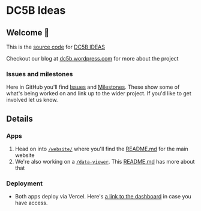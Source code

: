 # DC5B Ideas

## Welcome 👋

This is the [source code](https://en.wikipedia.org/wiki/Source_code) for [DC5B IDEAS](https://idea.dc5b.com)

Checkout our blog at [dc5b.wordpress.com](dc5b.wordpress.com) for more about the project

### Issues and milestones

Here in GitHub you'll find [Issues](https://github.com/LL782/DC5B-SHOP/issues) and [Milestones](https://github.com/LL782/DC5B-SHOP/milestones). These show some of what's being worked on and link up to the wider project. If you'd like to get involved let us know.

## Details

### Apps

1. Head on into [`/website/`](/website/) where you'll find the [README.md](/website#readme) for the main website
1. We're also working on a [`/data-viewer`](/data-viewer/). This [README.md](/data-viewer#readme) has more about that

### Deployment

- Both apps deploy via Vercel. Here's [a link to the dashboard](https://vercel.com/) in case you have access.
